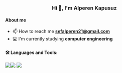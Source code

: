 <h3 align="center">Hi 👋, I'm Alperen Kapusuz</h3>

<h4 align="left">About me</h4>

- 📫 How to reach me **sefalperen21@gmail.com**
- 💻 I'm currently studying **computer engineering**

<h4 align="left">🛠  Languages and Tools:</h4>

<img src="https://img.shields.io/badge/JavaScript-323330?style=for-the-badge&logo=javascript&logoColor=F7DF1E"><img src="https://img.shields.io/badge/React-lightblue?style=for-the-badge&logo=react&logoColor=blue">
<img src="https://img.shields.io/badge/React%20Native-lightblue?style=for-the-badge&logo=react&logoColor=blue">
